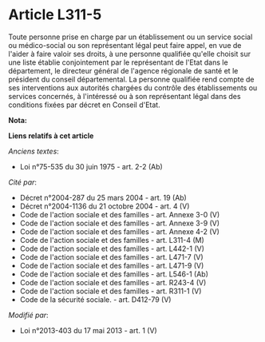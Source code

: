 # Article L311-5

Toute personne prise en charge par un établissement ou un service social ou médico-social ou son représentant légal peut
faire appel, en vue de l'aider à faire valoir ses droits, à une personne qualifiée qu'elle choisit sur une liste établie
conjointement par le représentant de l'Etat dans le département, le directeur général de l'agence régionale de santé et le
président du conseil départemental. La personne qualifiée rend compte de ses interventions aux autorités chargées du contrôle
des établissements ou services concernés, à l'intéressé ou à son représentant légal dans des conditions fixées par décret en
Conseil d'Etat.

**Nota:**



**Liens relatifs à cet article**

_Anciens textes_:

  - Loi n°75-535 du 30 juin 1975 - art. 2-2 (Ab)

_Cité par_:

  - Décret n°2004-287 du 25 mars 2004 - art. 19 (Ab)
  - Décret n°2004-1136 du 21 octobre 2004 - art. 4 (V)
  - Code de l'action sociale et des familles - art. Annexe 3-0 (V)
  - Code de l'action sociale et des familles - art. Annexe 3-9 (V)
  - Code de l'action sociale et des familles - art. Annexe 4-2 (V)
  - Code de l'action sociale et des familles - art. L311-4 (M)
  - Code de l'action sociale et des familles - art. L442-1 (V)
  - Code de l'action sociale et des familles - art. L471-7 (V)
  - Code de l'action sociale et des familles - art. L471-9 (V)
  - Code de l'action sociale et des familles - art. L546-1 (Ab)
  - Code de l'action sociale et des familles - art. R243-4 (V)
  - Code de l'action sociale et des familles - art. R311-1 (V)
  - Code de la sécurité sociale. - art. D412-79 (V)

_Modifié par_:

  - Loi n°2013-403 du 17 mai 2013 - art. 1 (V)
